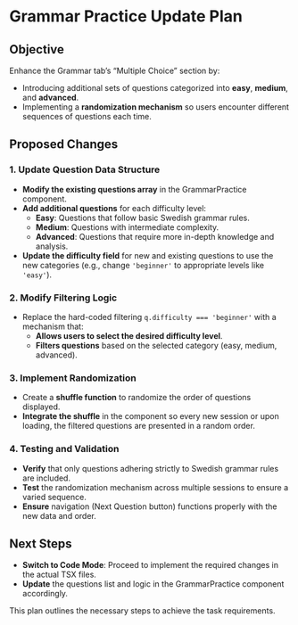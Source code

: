 # Grammar Practice Update Plan

## Objective
Enhance the Grammar tab’s “Multiple Choice” section by:
- Introducing additional sets of questions categorized into **easy**, **medium**, and **advanced**.
- Implementing a **randomization mechanism** so users encounter different sequences of questions each time.

## Proposed Changes

### 1. Update Question Data Structure
- **Modify the existing questions array** in the GrammarPractice component.
- **Add additional questions** for each difficulty level:
  - **Easy**: Questions that follow basic Swedish grammar rules.
  - **Medium**: Questions with intermediate complexity.
  - **Advanced**: Questions that require more in-depth knowledge and analysis.
- **Update the difficulty field** for new and existing questions to use the new categories (e.g., change `'beginner'` to appropriate levels like `'easy'`).

### 2. Modify Filtering Logic
- Replace the hard-coded filtering `q.difficulty === 'beginner'` with a mechanism that:
  - **Allows users to select the desired difficulty level**.
  - **Filters questions** based on the selected category (easy, medium, advanced).

### 3. Implement Randomization
- Create a **shuffle function** to randomize the order of questions displayed.
- **Integrate the shuffle** in the component so every new session or upon loading, the filtered questions are presented in a random order.

### 4. Testing and Validation
- **Verify** that only questions adhering strictly to Swedish grammar rules are included.
- **Test** the randomization mechanism across multiple sessions to ensure a varied sequence.
- **Ensure** navigation (Next Question button) functions properly with the new data and order.

## Next Steps
- **Switch to Code Mode**: Proceed to implement the required changes in the actual TSX files.
- **Update** the questions list and logic in the GrammarPractice component accordingly.
  
This plan outlines the necessary steps to achieve the task requirements.